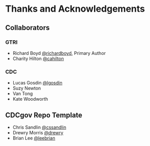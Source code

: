 # Thanks and Acknowledgements

## Collaborators 
### GTRI
* Richard Boyd [@richardboyd](https://github.com/richardboyd), Primary Author
* Charity Hilton [@cahilton](https://github.com/cahilton)

### CDC
* Lucas Gosdin [@lgosdin](https://github.com/lgosdin)
* Suzy Newton 
* Van Tong
* Kate Woodworth

## CDCgov Repo Template
* Chris Sandlin [@cssandlin](https://github.com/cssandlin)
* Drewry Morris [@drewry](https://github.com/drewry)
* Brian Lee [@leebrian](https://github.com/leebrian)
